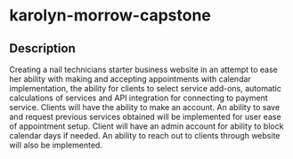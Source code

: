# karolyn-morrow-capstone
## Description
Creating a nail technicians starter business website in an attempt to ease
her ability with making and accepting appointments with calendar implementation, the ability 
for clients to select service add-ons, automatic calculations of 
services and API integration for connecting to payment service. Clients will
have the ability to make an account. An ability to save
and request previous services obtained will be implemented for user ease of appointment setup. Client will
have an admin account for ability to block calendar days if needed. An ability to reach out to clients through website 
will also be implemented.
